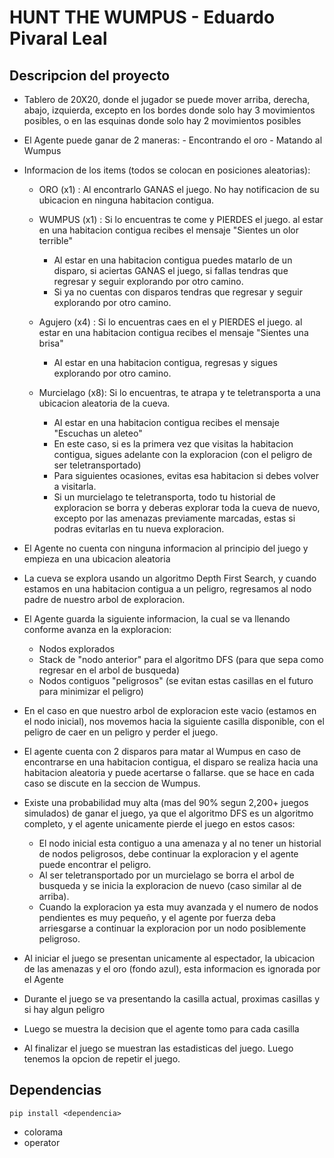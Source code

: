  # HUNT THE WUMPUS - Eduardo Pivaral Leal

## Descripcion del proyecto 
  
 * Tablero de 20X20, donde el jugador se puede mover arriba, derecha, abajo, izquierda, 
   excepto en los bordes donde solo hay 3 movimientos posibles,
   o en las esquinas donde solo hay 2 movimientos posibles

 * El Agente puede ganar de 2 maneras:
       - Encontrando el oro
       - Matando al Wumpus
 
 * Informacion de los items (todos se colocan en posiciones aleatorias):
   
   - ORO (x1) : Al encontrarlo GANAS el juego. No hay notificacion de su ubicacion en ninguna habitacion contigua.

   - WUMPUS (x1) : Si lo encuentras te come y PIERDES el juego. al estar en una habitacion contigua recibes el mensaje "Sientes un olor terrible"
        - Al estar en una habitacion contigua puedes matarlo de un disparo, si aciertas GANAS el juego, si fallas tendras que regresar y seguir explorando por otro camino. 
        - Si ya no cuentas con disparos tendras que regresar y seguir explorando por otro camino.

   - Agujero (x4) : Si lo encuentras caes en el y PIERDES el juego. al estar en una habitacion contigua recibes el mensaje "Sientes una brisa"
        - Al estar en una habitacion contigua, regresas y sigues explorando por otro camino.
    
   - Murcielago (x8): Si lo encuentras, te atrapa y te teletransporta a una ubicacion aleatoria de la cueva.
        - Al estar en una habitacion contigua recibes el mensaje "Escuchas un aleteo"
        - En este caso, si es la primera vez que visitas la habitacion contigua, sigues adelante con la exploracion (con el peligro de ser teletransportado)
        - Para siguientes ocasiones, evitas esa habitacion si debes volver a visitarla.
        - Si un murcielago te teletransporta, todo tu historial de exploracion se borra y deberas explorar toda la cueva de nuevo, excepto por las amenazas previamente marcadas, estas si podras evitarlas en tu nueva exploracion.
  
 * El Agente no cuenta con ninguna informacion al principio del juego y empieza en una ubicacion aleatoria
    
 * La cueva se explora usando un algoritmo Depth First Search, y cuando estamos en una habitacion contigua a un peligro, regresamos al nodo padre de nuestro arbol de exploracion.
 
 * El Agente guarda la siguiente informacion, la cual se va llenando conforme avanza en la exploracion:
   - Nodos explorados
   - Stack de "nodo anterior" para el algoritmo DFS (para que sepa como regresar en el arbol de busqueda)
   - Nodos contiguos "peligrosos" (se evitan estas casillas en el futuro para minimizar el peligro)
 
 * En el caso en que nuestro arbol de exploracion este vacio (estamos en el nodo inicial), nos movemos hacia la siguiente casilla disponible, con el peligro de caer en un peligro y perder el juego.
  
 * El agente cuenta con 2 disparos para matar al Wumpus en caso de encontrarse en una habitacion contigua, el disparo se realiza hacia una habitacion aleatoria y puede acertarse o fallarse.
   que se hace en cada caso se discute en la seccion de Wumpus. 

 * Existe una probabilidad muy alta (mas del 90% segun 2,200+ juegos simulados) de ganar el juego, ya que el algoritmo DFS es un algoritmo completo, 
   y el agente unicamente pierde el juego en estos casos:
   - El nodo inicial esta contiguo a una amenaza y al no tener un historial de nodos peligrosos, debe continuar la exploracion y el agente puede encontrar el peligro.
   - Al ser teletransportado por un murcielago se borra el arbol de busqueda y se inicia la exploracion de nuevo (caso similar al de arriba).
   - Cuando la exploracion ya esta muy avanzada y el numero de nodos pendientes es muy pequeño, y el agente por fuerza deba arriesgarse a continuar la exploracion por un nodo posiblemente peligroso.


 * Al iniciar el juego se presentan unicamente al espectador, la ubicacion de las amenazas y el oro (fondo azul), esta informacion es ignorada por el Agente
 * Durante el juego se va presentando la casilla actual, proximas casillas y si hay algun peligro
 * Luego se muestra la decision que el agente tomo para cada casilla
 * Al finalizar el juego se muestran las estadisticas del juego. Luego tenemos la opcion de repetir el juego.

 ## Dependencias
    pip install <dependencia>

 * colorama
 * operator